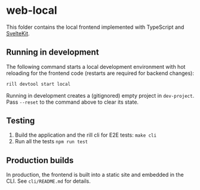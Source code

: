 # web-local

This folder contains the local frontend implemented with TypeScript and [SvelteKit](https://kit.svelte.dev). 

## Running in development

The following command starts a local development environment with hot reloading for the frontend code (restarts are required for backend changes):
```bash
rill devtool start local
```

Running in development creates a (gitignored) empty project in `dev-project`. Pass `--reset` to the command above to clear its state.

## Testing

1. Build the application and the rill cli for E2E tests: `make cli`
2. Run all the tests `npm run test`

## Production builds

In production, the frontend is built into a static site and embedded in the CLI. See `cli/README.md` for details. 
